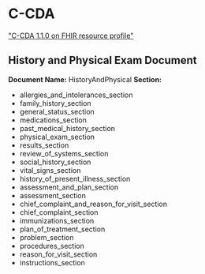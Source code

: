# C-CDA
["C-CDA 1.1.0 on FHIR resource profile"](http://www.hl7.org/fhir/us/ccda/artifacts.html)

## History and Physical Exam Document
**Document Name:** HistoryAndPhysical
**Section:**
- allergies_and_intolerances_section
- family_history_section
- general_status_section
- medications_section
- past_medical_history_section
- physical_exam_section
- results_section
- review_of_systems_section
- social_history_section
- vital_signs_section
- history_of_present_illness_section
- assessment_and_plan_section
- assessment_section
- chief_complaint_and_reason_for_visit_section
- chief_complaint_section
- immunizations_section
- plan_of_treatment_section
- problem_section
- procedures_section
- reason_for_visit_section
- instructions_section